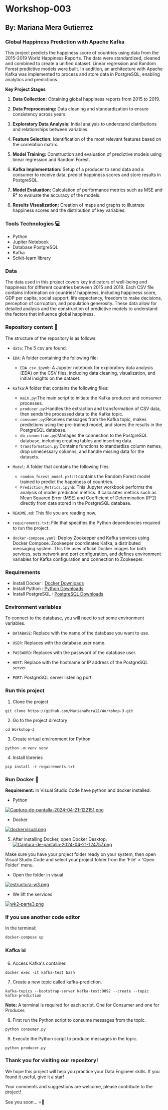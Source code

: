 # Workshop-003

## By: Mariana Mera Gutierrez 

### Global Happiness Prediction with Apache Kafka

This project predicts the happiness score of countries using data from the 2015-2019 World Happiness Reports. The data were standardized, cleaned and combined to create a unified dataset. Linear regression and Random Forest predictive models were built. In addition, an architecture with Apache Kafka was implemented to process and store data in PostgreSQL, enabling analytics and predictions.

**Key Project Stages**

1. **Data Collection:** Obtaining global happiness reports from 2015 to 2019.

2. **Data Preprocessing:** Data cleaning and standardization to ensure consistency across years.

3. **Exploratory Data Analysis:** Initial analysis to understand distributions and relationships between variables.

4. **Feature Selection:** Identification of the most relevant features based on the correlation matrix.

5. **Model Training:** Construction and evaluation of predictive models using linear regression and Random Forest.

6. **Kafka Implementation:** Setup of a producer to send data and a consumer to receive data, predict happiness scores and store results in PostgreSQL.

7. **Model Evaluation:** Calculation of performance metrics such as MSE and R² to evaluate the accuracy of the models.

8. **Results Visualization:** Creation of maps and graphs to illustrate happiness scores and the distribution of key variables.

### Tools Technologies 💻

- Python
- Jupiter Notebook
- Database PostgreSQL
- Kafka
- Scikit-learn library 

### Data

The data used in this project covers key indicators of well-being and happiness for different countries between 2015 and 2019. Each CSV file contains information on countries' happiness, including happiness score, GDP per capita, social support, life expectancy, freedom to make decisions, perception of corruption, and population generosity. These data allow for detailed analysis and the construction of predictive models to understand the factors that influence global happiness.

### Repository content 📁
The structure of the repository is as follows:

- `data`: The 5 csv are found. 

- `EDA`: A folder containing the following file:
    - `EDA_csv.ipynb`: A Jupyter notebook for exploratory data analysis (EDA) on the CSV files, including data cleaning, visualization, and initial insights on the dataset.

- `Kafka`:A folder that contains the following files:

    - `main.py`:The main script to initiate the Kafka producer and consumer processes.
    - `producer.py`:Handles the extraction and transformation of CSV data, then sends the processed data to the Kafka topic.
    - `consumer.py`:Receives messages from the Kafka topic, makes predictions using the pre-trained model, and stores the results in the PostgreSQL database.
    - `db_connection.py`:Manages the connection to the PostgreSQL database, including creating tables and inserting data.
    - `transformation.py`:Contains functions to standardize column names, drop unnecessary columns, and handle missing data for the datasets.

- `Model`: A folder that contains the following files:
    - `random_forest_model.pkl`: It contains the Random Forest model trained to predict the happiness of countries.
    - `Prediction_Metrics.ipynb`:  This Jupyter workbook performs the analysis of model prediction metrics. It calculates metrics such as Mean Squared Error (MSE) and Coefficient of Determination (R^2) directly from data stored in the PostgreSQL database.

- `README.md`: This file you are reading now.

- `requirements.txt`: File that specifies the Python dependencies required to run the project.

- `docker-compose.yaml`: Deploy Zookeeper and Kafka services using Docker Compose. Zookeeper coordinates Kafka, a distributed messaging system. This file uses official Docker images for both services, sets network and port configuration, and defines environment variables for Kafka configuration and connection to Zookeeper. 

### Requirements
- Install Docker : [Docker Downloads](https://docs.docker.com/engine/install/)
- Install Python : [Python Downloads](https://www.python.org/downloads/)
- Install PostgreSQL : [PostgreSQL Downloads](https://www.postgresql.org/download/)

### Environment variables

To connect to the database, you will need to set some environment variables.

- `DATABASE`: Replace with the name of the database you want to use.

- `USER`: Replaces with the database user name.

- `PASSWORD`: Replaces with the password of the database user.

- `HOST`: Replace with the hostname or IP address of the PostgreSQL server.

- `PORT`: PostgreSQL server listening port.

### Run this project

1. Clone the project
~~~
git clone https://github.com/MarianaMera12/Workshop-3.git
~~~
2. Go to the project directory
~~~
cd Workshop-3
~~~
3. Create virtual environment for Python
~~~
python -m venv venv
~~~
4. Install libreries
~~~
pip install -r requirements.txt
~~~

### Run Docker 🐳

**Requirement:** In Visual Studio Code have python and docker installed.

 - Python
   
 [![Captura-de-pantalla-2024-04-21-122151.png](https://i.postimg.cc/pLnBpp2M/Captura-de-pantalla-2024-04-21-122151.png)](https://postimg.cc/hXcmY4z2)
 - Docker
   
 [![dockervisual.png](https://i.postimg.cc/nhs3B3G5/dockervisual.png)](https://postimg.cc/SnhLp757)


5. After installing Docker, open Docker Desktop.  
[![Captura-de-pantalla-2024-04-21-124757.png](https://i.postimg.cc/nc8Fyh3w/Captura-de-pantalla-2024-04-21-124757.png)](https://postimg.cc/mhwWMBfQ)

Make sure you have your project folder ready on your system, then open Visual Studio Code and select your project folder from the 'File' > 'Open Folder' menu.
- Open the folder in visual
  
 [![estructura-w3.png](https://i.postimg.cc/G2QC2P0h/estructura-w3.png)](https://postimg.cc/47mM29Nr)

- We lift the services
  
[![wk2-parte3.png](https://i.postimg.cc/g0Zxj71f/wk2-parte3.png)](https://postimg.cc/NyQsPds4)

### If you use another code editor

In the terminal: 

~~~
docker-compose up
~~~

### Kafka 📊

6. Access Kafka's container.
~~~
docker exec -it kafka-test bash
~~~
7. Create a new topic called kafka-prediction.
~~~
kafka-topics --bootstrap-server kafka-test:9092 --create --topic kafka-prediction
~~~
**Note:** A terminal is required for each script. One for Consumer and one for Producer.
 
8. First run the Python script to consume messages from the topic.
~~~
python consumer.py
~~~
9. Execute the Python script to produce messages in the topic.
~~~
python producer.py
~~~

### Thank you for visiting our repository!

We hope this project will help you practice your Data Engineer skills. If you found it useful, give it a star!

Your comments and suggestions are welcome, please contribute to the project!

See you soon... ⭐🚀


